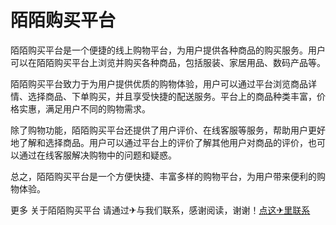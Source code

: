 # 陌陌购买平台

陌陌购买平台是一个便捷的线上购物平台，为用户提供各种商品的购买服务。用户可以在陌陌购买平台上浏览并购买各种商品，包括服装、家居用品、数码产品等。

陌陌购买平台致力于为用户提供优质的购物体验，用户可以通过平台浏览商品详情、选择商品、下单购买，并且享受快捷的配送服务。平台上的商品种类丰富，价格实惠，满足用户不同的购物需求。

除了购物功能，陌陌购买平台还提供了用户评价、在线客服等服务，帮助用户更好地了解和选择商品。用户可以通过平台上的评价了解其他用户对商品的评价，也可以通过在线客服解决购物中的问题和疑惑。

总之，陌陌购买平台是一个方便快捷、丰富多样的购物平台，为用户带来便利的购物体验。

更多 关于陌陌购买平台 请通过✈与我们联系，感谢阅读，谢谢！[点这✈里联系](https://www.k02.cc)